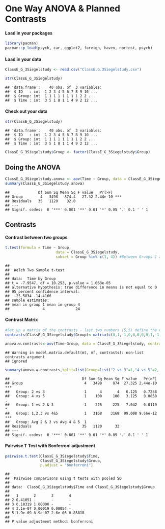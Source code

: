 One Way ANOVA & Planned Contrasts
================

#### Load in your packages

``` r
library(pacman)
pacman::p_load(psych, car, ggplot2, foreign, haven, nortest, psych)
```

#### Load in your data

``` r
ClassE_G_3Siegelstudy <- read.csv("ClassE.G.3Siegelstudy.csv")
```

``` r
str(ClassE_G_3Siegelstudy)
```

    ## 'data.frame':    40 obs. of  3 variables:
    ##  $ ID   : int  1 2 3 4 5 6 7 8 9 10 ...
    ##  $ Group: int  1 1 1 1 1 1 1 1 2 2 ...
    ##  $ Time : int  3 5 1 8 1 1 4 9 2 12 ...

#### Check out your data

``` r
str(ClassE_G_3Siegelstudy)
```

    ## 'data.frame':    40 obs. of  3 variables:
    ##  $ ID   : int  1 2 3 4 5 6 7 8 9 10 ...
    ##  $ Group: int  1 1 1 1 1 1 1 1 2 2 ...
    ##  $ Time : int  3 5 1 8 1 1 4 9 2 12 ...

``` r
ClassE_G_3Siegelstudy$Group <- factor(ClassE_G_3Siegelstudy$Group)
```

## Doing the ANOVA

``` r
ClassE_G_3Siegelstudy.anova <- aov(Time ~ Group, data = ClassE_G_3Siegelstudy) #The formula for doing an anova is aov(x ~ y, data = ***)
summary(ClassE_G_3Siegelstudy.anova)
```

    ##             Df Sum Sq Mean Sq F value   Pr(>F)    
    ## Group        4   3498   874.4   27.32 2.44e-10 ***
    ## Residuals   35   1120    32.0                     
    ## ---
    ## Signif. codes:  0 '***' 0.001 '**' 0.01 '*' 0.05 '.' 0.1 ' ' 1

## Contrasts

#### Contrast between two groups

``` r
t.test(formula = Time ~ Group,
                       data = ClassE_G_3Siegelstudy,
                       subset = Group %in% c(1, 4)) #Between Groups 1 and 4
```

    ## 
    ##  Welch Two Sample t-test
    ## 
    ## data:  Time by Group
    ## t = -7.9547, df = 10.253, p-value = 1.063e-05
    ## alternative hypothesis: true difference in means is not equal to 0
    ## 95 percent confidence interval:
    ##  -25.5834 -14.4166
    ## sample estimates:
    ## mean in group 1 mean in group 4 
    ##               4              24

#### Contrast Matrix

``` r
#Set up a matrix of the contrasts - last two numbers (5,5) define the dimensions of the matrix
contrasts(ClassE_G_3Siegelstudy$Group)<-matrix(c(0,1,-1,0,0,0,0,0,1,-1,1, -.5, -.5, 0, 0,1/3,1/3,1/3,-.5,-.5,0, .5,.5,-.5,-.5), 5,5)

anova.w.contrasts<-aov(Time~Group, data = ClassE_G_3Siegelstudy, contrasts = contrasts(ClassE_G_3Siegelstudy$Group))
```

    ## Warning in model.matrix.default(mt, mf, contrasts): non-list contrasts argument
    ## ignored

``` r
summary(anova.w.contrasts,split=list(Group=list("2 vs 3"=1,"4 vs 5"=2, "1 vs 2 & 3" = 3,"1,2,3 vs 4&5"=4, "Avg 2 & 3 vs Avg 4 & 5" = 5)))
```

    ##                                 Df Sum Sq Mean Sq F value   Pr(>F)    
    ## Group                            4   3498     874  27.325 2.44e-10 ***
    ##   Group: 2 vs 3                  1      4       4   0.125   0.7258    
    ##   Group: 4 vs 5                  1    100     100   3.125   0.0858 .  
    ##   Group: 1 vs 2 & 3              1    225     225   7.042   0.0119 *  
    ##   Group: 1,2,3 vs 4&5            1   3168    3168  99.008 9.66e-12 ***
    ##   Group: Avg 2 & 3 vs Avg 4 & 5  1                                    
    ## Residuals                       35   1120      32                     
    ## ---
    ## Signif. codes:  0 '***' 0.001 '**' 0.01 '*' 0.05 '.' 0.1 ' ' 1

#### Pairwise T Test with Bonferroni adjustment

``` r
pairwise.t.test(ClassE_G_3Siegelstudy$Time, 
                ClassE_G_3Siegelstudy$Group, 
                p.adjust = "bonferroni")
```

    ## 
    ##  Pairwise comparisons using t tests with pooled SD 
    ## 
    ## data:  ClassE_G_3Siegelstudy$Time and ClassE_G_3Siegelstudy$Group 
    ## 
    ##   1       2       3       4      
    ## 2 0.41051 -       -       -      
    ## 3 0.18319 1.00000 -       -      
    ## 4 3.1e-07 0.00019 0.00054 -      
    ## 5 1.9e-09 8.9e-07 2.6e-06 0.85818
    ## 
    ## P value adjustment method: bonferroni
